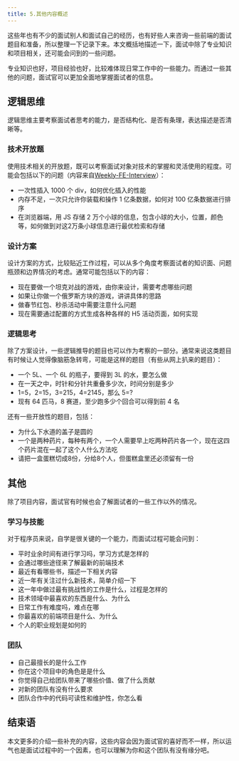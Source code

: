 ```yaml
---
title: 5.其他内容概述
---
```

这些年也有不少的面试别人和面试自己的经历，也有好些人来咨询一些前端的面试题目和准备，所以整理一下记录下来。本文概括地描述一下，面试中除了专业知识和项目相关，还可能会问到的一些问题。
<!--more-->

专业知识也好，项目经验也好，比较难体现日常工作中的一些能力。而通过一些其他的问题，面试官可以更加全面地掌握面试者的信息。

## 逻辑思维
逻辑思维主要考察面试者思考的能力，是否结构化、是否有条理，表达描述是否清晰等。

### 技术开放题
使用技术相关的开放题，既可以考察面试对象对技术的掌握和灵活使用的程度。可能会包括以下的问题（内容来自[Weekly-FE-Interview](https://github.com/airuikun/Weekly-FE-Interview)）：
- 一次性插入 1000 个 div，如何优化插入的性能
- 内存不足，一次只允许你装载和操作 1 亿条数据，如何对 100 亿条数据进行排序
- 在浏览器端，用 JS 存储 2 万个小球的信息，包含小球的大小，位置，颜色等，如何做到对这2万条小球信息进行最优检索和存储

### 设计方案
设计方案的方式，比较贴近工作过程，可以从多个角度考察面试者的知识面、问题瓶颈和边界情况的考虑。通常可能包括以下的内容：
- 现在要做一个坦克对战的游戏，由你来设计，需要考虑哪些问题
- 如果让你做一个俄罗斯方块的游戏，讲讲具体的思路
- 做春节红包、秒杀活动中需要注意什么问题
- 现在需要通过配置的方式生成各种各样的 H5 活动页面，如何实现

### 逻辑思考
除了方案设计，一些逻辑推导的题目也可以作为考察的一部分。通常来说这类题目有时候让人觉得像脑筋急转弯，可能是这样的题目（有些从网上扒来的题目）：
- 一个 5L、一个 6L 的瓶子，要得到 3L 的水，要怎么做
- 在一天之中，时针和分针共重叠多少次，时间分别是多少
- 1=5，2=15，3=215，4=2145，那么 5=?
- 现有 64 匹马，8 赛道，至少跑多少个回合可以得到前 4 名

还有一些开放性的题目，包括：
- 为什么下水道的盖子是圆的
- 一个是两种药片，每种有两个，一个人需要早上吃两种药片各一个，现在这四个药片混在一起了这个人什么方法吃
- 请把一盒蛋糕切成8份，分给8个人，但蛋糕盒里还必须留有一份

## 其他
除了项目内容，面试官有时候也会了解面试者的一些工作以外的情况。

### 学习与技能
对于程序员来说，自学是很关键的一个能力，而面试过程可能会问到：
- 平时业余时间有进行学习吗，学习方式是怎样的
- 会通过哪些途径来了解最新的前端技术
- 最近有看哪些书，描述一下相关内容
- 近一年有关注过什么新技术，简单介绍一下
- 这一年中做过最有挑战性的工作是什么，过程是怎样的
- 技术领域中最喜欢的东西是什么、为什么
- 日常工作有难度吗，难点在哪
- 你最喜欢的前端项目是什么、为什么
- 个人的职业规划是如何的

### 团队
- 自己最擅长的是什么工作
- 你在这个项目中的角色是是什么
- 你觉得自己给团队带来了哪些价值、做了什么贡献
- 对新的团队有没有什么要求
- 团队合作中的代码可读性和维护性，你怎么看

## 结束语
本文更多的介绍一些补充的内容，这些内容会因为面试官的喜好而不一样，所以运气也是面试过程中的一个因素，也可以理解为你和这个团队有没有缘分吧。